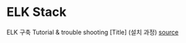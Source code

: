 # ELK Stack
ELK 구축 Tutorial & trouble shooting
[Title] (설치 과정)  [source](https://docs.google.com/document/d/1NSLISDqgsf0sR-B8cCe964NevSSj76fg/edit?usp=sharing&ouid=108636152877157570203&rtpof=true&sd=true)
